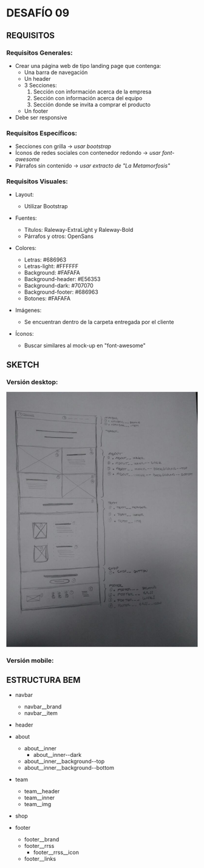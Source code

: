 # DESAFÍO 09

## REQUISITOS

### Requisitos Generales:

- Crear una página web de tipo landing page que contenga:
  - Una barra de navegación
  - Un header
  - 3 Secciones:
    1. Sección con información acerca de la empresa
    2. Sección con información acerca del equipo
    3. Sección donde se invita a comprar el producto
  - Un footer
- Debe ser responsive

### Requisitos Específicos:

- Secciones con grilla &rarr; *usar bootstrap*
- Íconos de redes sociales con contenedor redondo &rarr; *usar font-awesome*
- Párrafos sin contenido &rarr; *usar extracto de "La Metamorfosis"*

### Requisitos Visuales:

- Layout:
  - Utilizar Bootstrap


- Fuentes:
  - Títulos: Raleway-ExtraLight y Raleway-Bold
  - Párrafos y otros: OpenSans


- Colores:
  - Letras: #686963
  - Letras-light: #FFFFFF
  - Background: #FAFAFA
  - Background-header: #E56353
  - Background-dark: #707070
  - Background-footer: #686963
  - Botones: #FAFAFA


- Imágenes:
  - Se encuentran dentro de la carpeta entregada por el cliente


- Íconos:
  - Buscar similares al mock-up en "font-awesome"

## SKETCH

### Versión desktop:
  ![Mockup](mock-up/sketch.jpeg)
### Versión mobile:


## ESTRUCTURA BEM

- navbar
  - navbar__brand
  - navbar__item

- header

- about
  - about__inner
    - about__inner--dark
  - about__inner__background--top
  - about__inner__background--bottom

- team
  - team__header
  - team__inner
  - team__img

- shop

- footer
  - footer__brand
  - footer__rrss
    - footer__rrss__icon
  - footer__links

